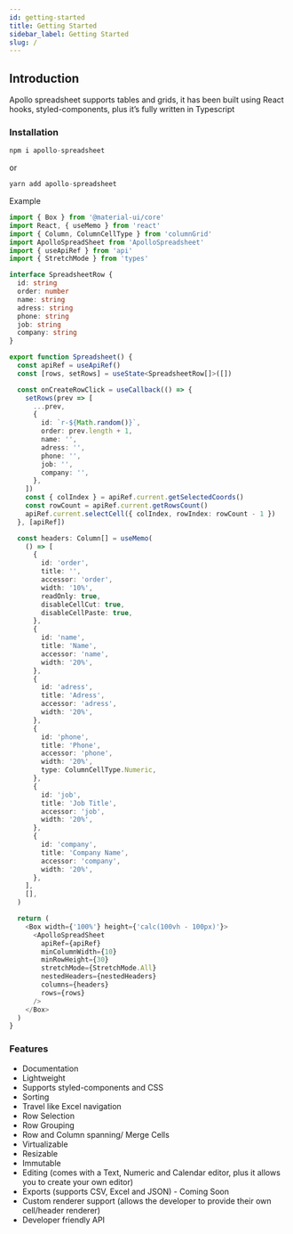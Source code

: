 ```yaml
---
id: getting-started
title: Getting Started
sidebar_label: Getting Started
slug: /
---
```


## Introduction

Apollo spreadsheet supports tables and grids, it has been built using React hooks, styled-components, plus it’s fully written in Typescript

### Installation

```typescript
npm i apollo-spreadsheet
```

or

```typescript
yarn add apollo-spreadsheet
```

Example

```typescript
import { Box } from '@material-ui/core'
import React, { useMemo } from 'react'
import { Column, ColumnCellType } from 'columnGrid'
import ApolloSpreadSheet from 'ApolloSpreadsheet'
import { useApiRef } from 'api'
import { StretchMode } from 'types'

interface SpreadsheetRow {
  id: string
  order: number
  name: string
  adress: string
  phone: string
  job: string
  company: string
}

export function Spreadsheet() {
  const apiRef = useApiRef()
  const [rows, setRows] = useState<SpreadsheetRow[]>([])

  const onCreateRowClick = useCallback(() => {
    setRows(prev => [
      ...prev,
      {
        id: `r-${Math.random()}`,
        order: prev.length + 1,
        name: '',
        adress: '',
        phone: '',
        job: '',
        company: '',
      },
    ])
    const { colIndex } = apiRef.current.getSelectedCoords()
    const rowCount = apiRef.current.getRowsCount()
    apiRef.current.selectCell({ colIndex, rowIndex: rowCount - 1 })
  }, [apiRef])

  const headers: Column[] = useMemo(
    () => [
      {
        id: 'order',
        title: '',
        accessor: 'order',
        width: '10%',
        readOnly: true,
        disableCellCut: true,
        disableCellPaste: true,
      },
      {
        id: 'name',
        title: 'Name',
        accessor: 'name',
        width: '20%',
      },
      {
        id: 'adress',
        title: 'Adress',
        accessor: 'adress',
        width: '20%',
      },
      {
        id: 'phone',
        title: 'Phone',
        accessor: 'phone',
        width: '20%',
        type: ColumnCellType.Numeric,
      },
      {
        id: 'job',
        title: 'Job Title',
        accessor: 'job',
        width: '20%',
      },
      {
        id: 'company',
        title: 'Company Name',
        accessor: 'company',
        width: '20%',
      },
    ],
    [],
  )

  return (
    <Box width={'100%'} height={'calc(100vh - 100px)'}>
      <ApolloSpreadSheet
        apiRef={apiRef}
        minColumnWidth={10}
        minRowHeight={30}
        stretchMode={StretchMode.All}
        nestedHeaders={nestedHeaders}
        columns={headers}
        rows={rows}
      />
    </Box>
  )
}
```

### Features

- Documentation
- Lightweight
- Supports styled-components and CSS
- Sorting
- Travel like Excel navigation
- Row Selection
- Row Grouping
- Row and Column spanning/ Merge Cells
- Virtualizable
- Resizable
- Immutable
- Editing (comes with a Text, Numeric and Calendar editor, plus it allows you to create your own editor)
- Exports (supports CSV, Excel and JSON) - Coming Soon
- Custom renderer support (allows the developer to provide their own cell/header renderer)
- Developer friendly API
